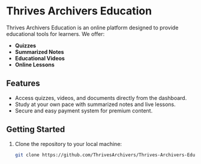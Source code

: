 # Thrives Archivers Education

Thrives Archivers Education is an online platform designed to provide educational tools for learners. We offer:
- **Quizzes**
- **Summarized Notes**
- **Educational Videos**
- **Online Lessons**

## Features
- Access quizzes, videos, and documents directly from the dashboard.
- Study at your own pace with summarized notes and live lessons.
- Secure and easy payment system for premium content.

## Getting Started
1. Clone the repository to your local machine:
   ```bash
   git clone https://github.com/ThrivesArchivers/Thrives-Archivers-Education.git
